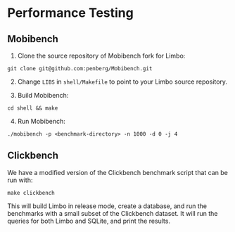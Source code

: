 # Performance Testing

## Mobibench

1. Clone the source repository of Mobibench fork for Limbo:

```console
git clone git@github.com:penberg/Mobibench.git
```

2. Change `LIBS` in `shell/Makefile` to point to your Limbo source repository.

3. Build Mobibench:

```console
cd shell && make
```

4. Run Mobibench:

```console
./mobibench -p <benchmark-directory> -n 1000 -d 0 -j 4
```

## Clickbench

We have a modified version of the Clickbench benchmark script that can be run with:

```shell
make clickbench
```

This will build Limbo in release mode, create a database, and run the benchmarks with a small subset of the Clickbench dataset.
It will run the queries for both Limbo and SQLite, and print the results.
